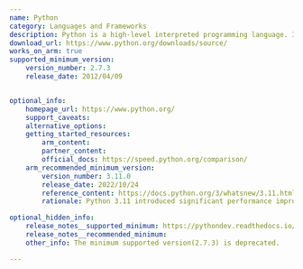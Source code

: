 ```yaml
---
name: Python
category: Languages and Frameworks
description: Python is a high-level interpreted programming language. It is widely used in web development, data analysis, artificial intelligence, and scientific computing, with a large standard library and active community support.
download_url: https://www.python.org/downloads/source/
works_on_arm: true
supported_minimum_version:
    version_number: 2.7.3
    release_date: 2012/04/09


optional_info:
    homepage_url: https://www.python.org/
    support_caveats: 
    alternative_options: 
    getting_started_resources:
        arm_content:
        partner_content:
        official_docs: https://speed.python.org/comparison/
    arm_recommended_minimum_version:
        version_number: 3.11.0
        release_date: 2022/10/24
        reference_content: https://docs.python.org/3/whatsnew/3.11.html
        rationale: Python 3.11 introduced significant performance improvements, with some benchmarks showing up to a 60% speed increase compared to Python 3.10. These enhancements benefit all platforms, including Arm-based systems.

optional_hidden_info:
    release_notes__supported_minimum: https://pythondev.readthedocs.io/platforms.html
    release_notes__recommended_minimum: 
    other_info: The minimum supported version(2.7.3) is deprecated.

---
```

